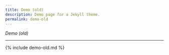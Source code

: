 ```yaml
---
title: Demo (old)
description: Demo page for a Jekyll theme.
permalink: demo-old
---
```


_Demo (old)_

---

{% include demo-old.md %}